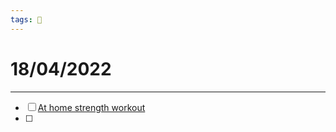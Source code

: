 ```yaml
---
tags: 📆
---
```


# 18/04/2022
---

- [ ] [At home strength workout](https://www.youtube.com/watch?v=dSEobUGK7U4)
- [ ] 